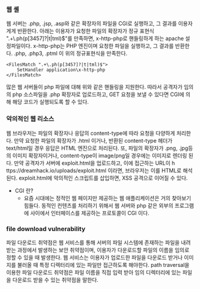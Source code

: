 ### 웹 셸
웹 서버는 .php, .jsp, .asp와 같은 확장자의 파일을 CGI로 실행하고, 그 결과를 이용자게게 반환한다. 아래는 이용자가 요청한 파일의 확장자가 정규 표현식 ".+\\.ph(p\[3457]?|t|tml)$"를 만족하면, x-http-php로 핸들링하게 하는 apache 설정파일이다. x-http-php는 PHP 엔진이며 요청한 파일을 실행하고, 그 결과를 반환한다. 
.php, .php3, .ptml 이 위의 정규표현식을 만족한다.
```http
<FilesMatch ".+\.ph(p[3457]?|t|tml)$">
	SetHandler application\x-http-php
</FilesMatch>
```
많은 웹 서버들이 php 파일에 대해 위와 같은 핸들링을 지원한다. 따라서 공격자가 임의의 php 소스파일을 .php 확장자로 업로드하고, GET 요청을 보낼 수 있다면 CGI에 의해 해당 코드가 실행되도록 할 수 있다.
### 악의적인 웹 리소스
웹 브라우저는 파일의 확장자나 응답의 content-type에 따라 요청을 다양하게 처리한다. 만약 요청한 파일의 확장자가 .html 이거나, 반환된 content-type 헤더가 text/html일 경우 응답은 HTML 엔진으로 처리된다. 또, 파일의 확장자가 .png, .jpg등의 이미지 확장자이거나, content-type이 image/png일 경우에는 이미지로 렌더링 된다. 
만약 공격자가 서버에 exploit.html을 업로드하고, 이에 접근하는 URL이 h ttps://dreamhack.io/uploads/exploit.html 이라면, 브라우저는 이를 HTML로 해석된다. exploit.html에 악의적인 스크립트를 삽입하면, XSS 공격으로 이어질 수 있다. 
- CGI 란?
	- 요즘 시대에는 정적인 웹 페이지만 제공하는 웹 애플리케이션은 거의 찾아보기 힘들다. 동적인 컨텐츠를 처리하기 위해서 웹 서버와 php 같은 외부의 프로그램에 사이에서 인터페이스를 제공하는 프로토콜이 CGI 이다.

### file download vulnerability
파일 다운로드 취약점은 웹 서비스를 통해 서버의 파일 시스템에 존재하는 파일을 내려 받는 과정에서 발생하는 보안 취약점이며, 이용자가 다운로드할 파일의 이름을 임의로 정할 수 있을 때 발생한다. 
웹 서비스는 이용자가 업로드한 파일을 다운로드 받거나 이미지를 불러올 때 특정 디렉터리에 있는 파일만 접근하도록 해야한다. path traversal을 이용한 파일 다운로드 취약점은 파일 이름을 직접 입력 받아 임의 디렉터리에 있는 파일을 다운로드 받을 수 있는 취약점을 말한다. 
